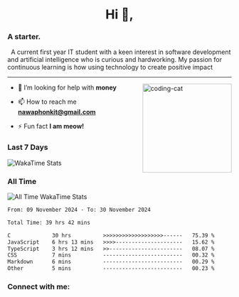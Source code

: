 <h1 align="center">Hi 👋,</h1>
<h3>A starter.</h3>
<p>
  &nbsp;&nbsp;A current first year IT student with a keen interest in software development and artificial intelligence who is curious and hardworking.
  My passion for continuous learning is how using technology to create positive impact
</p>
<hr>
<img align="right" alt="coding-cat" width="200" src="https://media.tenor.com/GiUbb4qg_vwAAAAM/csharp-cat-programmer.gif">

- 🤝 I’m looking for help with **money**

- 📫 How to reach me **nawaphonkit@gmail.com**

- ⚡ Fun fact **I am meow!**


### Last 7 Days
![WakaTime Stats](https://github-readme-stats.vercel.app/api/wakatime?username=banana_meow&range=last_7_days&layout=compact&title_color=ff6e96&bg_color=0d1117)

### All Time
![All Time WakaTime Stats](https://github-readme-stats.vercel.app/api/wakatime?username=banana_meow&range=all_time&layout=compact&text_color=ff6e96&bg_color=151515&hide_border=true)


<!--START_SECTION:waka-->

```txt
From: 09 November 2024 - To: 30 November 2024

Total Time: 39 hrs 42 mins

C             30 hrs          >>>>>>>>>>>>>>>>>>>------   75.39 %
JavaScript    6 hrs 13 mins   >>>>---------------------   15.62 %
TypeScript    3 hrs 12 mins   >>-----------------------   08.07 %
CSS           7 mins          -------------------------   00.32 %
Markdown      6 mins          -------------------------   00.29 %
Other         5 mins          -------------------------   00.23 %
```

<!--END_SECTION:waka-->

<h3 align="left">Connect with me:</h3>
<p align="left">
</p>
